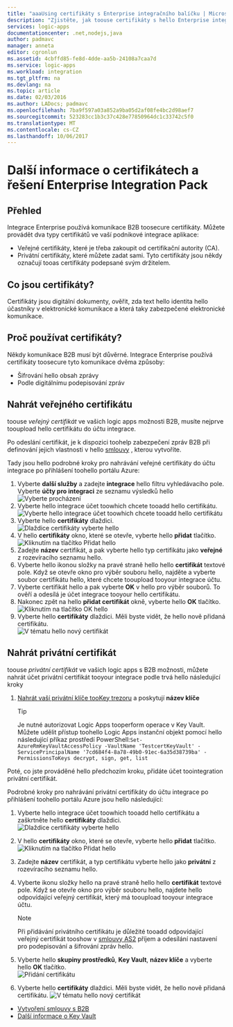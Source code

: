 ```yaml
---
title: "aaaUsing certifikáty s Enterprise integračního balíčku | Microsoft Docs"
description: "Zjistěte, jak toouse certifikáty s hello Enterprise integračního balíčku | Azure Logic Apps"
services: logic-apps
documentationcenter: .net,nodejs,java
author: padmavc
manager: anneta
editor: cgronlun
ms.assetid: 4cbffd85-fe8d-4dde-aa5b-24108a7caa7d
ms.service: logic-apps
ms.workload: integration
ms.tgt_pltfrm: na
ms.devlang: na
ms.topic: article
ms.date: 02/03/2016
ms.author: LADocs; padmavc
ms.openlocfilehash: 7ba9f597a03a852a9ba05d2af08fe4bc2d98aef7
ms.sourcegitcommit: 523283cc1b3c37c428e77850964dc1c33742c5f0
ms.translationtype: MT
ms.contentlocale: cs-CZ
ms.lasthandoff: 10/06/2017
---
```

# <a name="learn-about-certificates-and-enterprise-integration-pack"></a>Další informace o certifikátech a řešení Enterprise Integration Pack
## <a name="overview"></a>Přehled
Integrace Enterprise používá komunikace B2B toosecure certifikáty. Můžete provádět dva typy certifikátů ve vaší podnikové integrace aplikace:

* Veřejné certifikáty, které je třeba zakoupit od certifikační autority (CA).
* Privátní certifikáty, které můžete zadat sami. Tyto certifikáty jsou někdy označují tooas certifikáty podepsané svým držitelem.

## <a name="what-are-certificates"></a>Co jsou certifikáty?
Certifikáty jsou digitální dokumenty, ověřit, zda text hello identita hello účastníky v elektronické komunikace a která taky zabezpečené elektronické komunikace.

## <a name="why-use-certificates"></a>Proč používat certifikáty?
Někdy komunikace B2B musí být důvěrné. Integrace Enterprise používá certifikáty toosecure tyto komunikace dvěma způsoby:

* Šifrování hello obsah zprávy
* Podle digitálnímu podepisování zpráv  

## <a name="upload-a-public-certificate"></a>Nahrát veřejného certifikátu

toouse *veřejný certifikát* ve vašich logic apps možnosti B2B, musíte nejprve tooupload hello certifikátu do účtu integrace.  

Po odeslání certifikát, je k dispozici toohelp zabezpečení zpráv B2B při definování jejich vlastnosti v hello [smlouvy](logic-apps-enterprise-integration-agreements.md) , kterou vytvoříte.  

Tady jsou hello podrobné kroky pro nahrávání veřejné certifikáty do účtu integrace po přihlášení toohello portálu Azure:

1. Vyberte **další služby** a zadejte **integrace** hello filtru vyhledávacího pole. Vyberte **účty pro integraci** ze seznamu výsledků hello     
![Vyberte procházení](media/logic-apps-enterprise-integration-certificates/overview-1.png)  
2. Vyberte hello integrace účet toowhich chcete tooadd hello certifikátu.  
![Vyberte hello integrace účet toowhich chcete tooadd hello certifikátu](media/logic-apps-enterprise-integration-certificates/overview-3.png)  
3. Vyberte hello **certifikáty** dlaždici.  
![Dlaždice certifikáty vyberte hello](media/logic-apps-enterprise-integration-certificates/certificate-1.png)
4. V hello **certifikáty** okno, které se otevře, vyberte hello **přidat** tlačítko.   
![Kliknutím na tlačítko Přidat hello](media/logic-apps-enterprise-integration-certificates/certificate-2.png)
5. Zadejte **název** certifikát, a pak vyberte hello typ certifikátu jako **veřejné** z rozevíracího seznamu hello.  
6. Vyberte hello ikonou složky na pravé straně hello hello **certifikát** textové pole. Když se otevře okno pro výběr souboru hello, najděte a vyberte soubor certifikátu hello, které chcete tooupload tooyour integrace účtu.
7. Vyberte certifikát hello a pak vyberte **OK** v hello pro výběr souborů. To ověří a odesílá je účet integrace tooyour hello certifikátu.
8. Nakonec zpět na hello **přidat certifikát** okně, vyberte hello **OK** tlačítko.  
![Kliknutím na tlačítko OK hello](media/logic-apps-enterprise-integration-certificates/certificate-3.png)  
9. Vyberte hello **certifikáty** dlaždici. Měli byste vidět, že hello nově přidaná certifikátu.  
![V tématu hello nový certifikát](media/logic-apps-enterprise-integration-certificates/certificate-4.png)  

## <a name="upload-a-private-certificate"></a>Nahrát privátní certifikát

toouse *privátní certifikát* ve vašich logic apps s B2B možnosti, můžete nahrát účet privátní certifikát tooyour integrace podle trvá hello následující kroky

1. [Nahrát vaší privátní klíče tooKey trezoru](../key-vault/key-vault-get-started.md "Další informace o Key Vault") a poskytují **název klíče** 
   
   > [!TIP]
   > Je nutné autorizovat Logic Apps tooperform operace v Key Vault. Můžete udělit přístup toohello Logic Apps instanční objekt pomocí hello následující příkaz prostředí PowerShell:`Set-AzureRmKeyVaultAccessPolicy -VaultName 'TestcertKeyVault' -ServicePrincipalName '7cd684f4-8a78-49b0-91ec-6a35d38739ba' -PermissionsToKeys decrypt, sign, get, list`  
   > 
   > 

Poté, co jste prováděné hello předchozím kroku, přidáte účet toointegration privátní certifikát.

Podrobné kroky pro nahrávání privátní certifikáty do účtu integrace po přihlášení toohello portálu Azure jsou hello následující:  
 
1. Vyberte hello integrace účet toowhich tooadd hello certifikátu a zaškrtněte hello **certifikáty** dlaždici.  
![Dlaždice certifikáty vyberte hello](media/logic-apps-enterprise-integration-certificates/certificate-1.png)  
2. V hello **certifikáty** okno, které se otevře, vyberte hello **přidat** tlačítko.   
![Kliknutím na tlačítko Přidat hello](media/logic-apps-enterprise-integration-certificates/certificate-2.png)
3. Zadejte **název** certifikát, a typ certifikátu vyberte hello jako **privátní** z rozevíracího seznamu hello.   
4. Vyberte ikonu složky hello na pravé straně hello hello **certifikát** textové pole. Když se otevře okno pro výběr souboru hello, najdete hello odpovídající veřejný certifikát, který má tooupload tooyour integrace účtu.   
   
   > [!Note]
   > Při přidávání privátního certifikátu je důležité tooadd odpovídající veřejný certifikát tooshow v [smlouvy AS2](logic-apps-enterprise-integration-as2.md) příjem a odesílání nastavení pro podepisování a šifrování zpráv hello.
   > 
   >   

5. Vyberte hello **skupiny prostředků**, **Key Vault**, **název klíče** a vyberte hello **OK** tlačítko.  
![Přidání certifikátu](media/logic-apps-enterprise-integration-certificates/privatecertificate-1.png)  
6. Vyberte hello **certifikáty** dlaždici. Měli byste vidět, že hello nově přidaná certifikátu.
![V tématu hello nový certifikát](media/logic-apps-enterprise-integration-certificates/privatecertificate-2.png)  



* [Vytvoření smlouvy s B2B](logic-apps-enterprise-integration-agreements.md)  
* [Další informace o Key Vault](../key-vault/key-vault-get-started.md "Další informace o Key Vault")  

